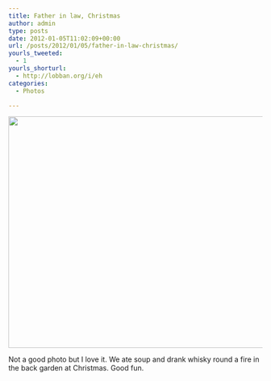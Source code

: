 ```yaml
---
title: Father in law, Christmas
author: admin
type: posts
date: 2012-01-05T11:02:09+00:00
url: /posts/2012/01/05/father-in-law-christmas/
yourls_tweeted:
  - 1
yourls_shorturl:
  - http://lobban.org/i/eh
categories:
  - Photos

---
```

<img class="alignnone size-large wp-image-1469216392" title="P1090568" src="https://lobban.org/wp-content/uploads/2012/01/P1090568-612x459.jpg" alt="" width="612" height="459" />

Not a good photo but I love it. We ate soup and drank whisky round a fire in the back garden at Christmas. Good fun.